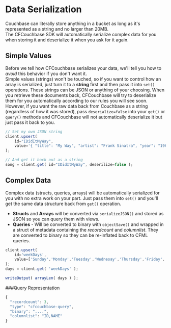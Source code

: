 # Data Serialization

Couchbase can literally store anything in a bucket as long as it's represented as a string and no larger than 20MB.  
The CFCouchbase SDK will automatically serialize complex data for you when storing it and deserialize it when you ask for it again.  

## Simple Values 

Before we tell how CFCouchbase serializes your data, we'll tell you how to *avoid* this behavior if you don't want it.  
Simple values (strings) won't be touched, so if you want to control how an array is serialized, just turn it to a **string** first and then pass it into `set()` operations.  These strings can be JSON or anything of your choosing.  When you retrieve these documents back, CFCouchbase will try to deserialize them for you automatically according to our rules you will see soon.  However, if you want the raw data back from Couchbase as a string (regardless of how it was stored),  pass `deserialize=false` into your `get()` or `query()` methods and CFCouchbase will not automatically deserialize it but just pass it back to you.

```js
// Set my own JSON string
client.upsert( 
    id="IDidItMyWay", 
    value='{ "title": "My Way", "artist": "Frank Sinatra", "year": "1969"}'
);

// And get it back out as a string
song = client.get( id="IDidItMyWay", deserilize=false );
```

## Complex Data

Complex data (structs, queries, arrays) will be automatically serialized for you with no extra work on your part.  Just pass them into `set()` and you'll get the same data structure back from `get()` operation.

* **Structs** and **Arrays** will be converted via `serializeJSON()` and stored as JSON so you can query them with views.
* **Queries** - Will be converted to binary with `objectSave()` and wrapped in a struct of metadata containing the *recordcount* and *columnlist*. They are converted to binary so they can be re-inflated back to CFML queries.

```js
client.upsert( 
    id='weekDays', 
    value=['Sunday','Monday','Tuesday','Wednesay','Thursday','Friday','Saturday']
);
days = client.get( 'weekDays' );

writeOutput( arrayLen( days ) );
```

###Query Representation

```javascript
{
  "recordcount": 3,
  "type": "cfcouchbase-query",
  "binary": "....",
  "columnlist": "ID,NAME"
}
```